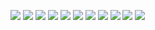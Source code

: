 
![](p1.jpg)
![](p2.jpg)
![](p3.jpg)
![](p4.jpg)
![](p5.jpg)
![](p6.jpg)
![](p7.jpg)
![](p8.jpg)
![](p9.jpg)
![](p10.jpg)
![](p11.jpg)
